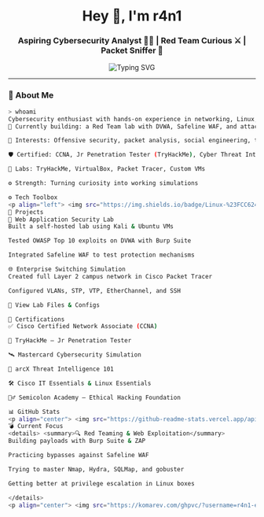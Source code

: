 <!-- GitHub Profile README for r4n1-exe -->

<h1 align="center">Hey 👋, I'm r4n1</h1>
<h3 align="center">Aspiring Cybersecurity Analyst 🕵️‍♂️ | Red Team Curious ⚔️ | Packet Sniffer 📡</h3>

<p align="center">
  <img src="https://readme-typing-svg.demolab.com/?font=Fira+Code&size=20&duration=3000&pause=1000&color=00F7FF&center=true&vCenter=true&width=435&lines=Cybersecurity+%F0%9F%94%95;Network+Defense+%E2%9A%A1;Web+Exploitation+%F0%9F%90%9B;Always+Learning+%F0%9F%93%9A" alt="Typing SVG" />
</p>

---

### 🧠 About Me

```bash
> whoami
Cybersecurity enthusiast with hands-on experience in networking, Linux, and ethical hacking labs. I build home labs, simulate attacks, and study how to break and secure systems.
🔭 Currently building: a Red Team lab with DVWA, Safeline WAF, and attack detection

🧪 Interests: Offensive security, packet analysis, social engineering, threat intel

🛡️ Certified: CCNA, Jr Penetration Tester (TryHackMe), Cyber Threat Intelligence

🧰 Labs: TryHackMe, VirtualBox, Packet Tracer, Custom VMs

⚙️ Strength: Turning curiosity into working simulations

⚙️ Tech Toolbox
<p align="left"> <img src="https://img.shields.io/badge/Linux-%23FCC624.svg?style=for-the-badge&logo=linux&logoColor=black" /> <img src="https://img.shields.io/badge/Cisco-%23049fd9.svg?style=for-the-badge&logo=cisco&logoColor=white" /> <img src="https://img.shields.io/badge/Kali%20Linux-557C94?style=for-the-badge&logo=kalilinux&logoColor=white" /> <img src="https://img.shields.io/badge/Wireshark-1679A7?style=for-the-badge&logo=wireshark&logoColor=white" /> <img src="https://img.shields.io/badge/Nmap-000000?style=for-the-badge" /> <img src="https://img.shields.io/badge/Burp%20Suite-F37726?style=for-the-badge" /> <img src="https://img.shields.io/badge/Metasploit-3333cc?style=for-the-badge" /> <img src="https://img.shields.io/badge/SQLMap-CC0033?style=for-the-badge&logo=mysql&logoColor=white" /> <img src="https://img.shields.io/badge/VirtualBox-183A61?style=for-the-badge&logo=virtualbox&logoColor=white" /> </p>
🧪 Projects
🔐 Web Application Security Lab
Built a self-hosted lab using Kali & Ubuntu VMs

Tested OWASP Top 10 exploits on DVWA with Burp Suite

Integrated Safeline WAF to test protection mechanisms

🌐 Enterprise Switching Simulation
Created full Layer 2 campus network in Cisco Packet Tracer

Configured VLANs, STP, VTP, EtherChannel, and SSH

🔗 View Lab Files & Configs

📜 Certifications
✅ Cisco Certified Network Associate (CCNA)

🔐 TryHackMe – Jr Penetration Tester

🛰️ Mastercard Cybersecurity Simulation

🧠 arcX Threat Intelligence 101

🛠 Cisco IT Essentials & Linux Essentials

🕵️‍♂️ Semicolon Academy – Ethical Hacking Foundation

📊 GitHub Stats
<p align="center"> <img src="https://github-readme-stats.vercel.app/api?username=r4n1-exe&show_icons=true&theme=tokyonight&hide_border=true" alt="GitHub Stats" /> <br/> <img src="https://github-readme-stats.vercel.app/api/top-langs/?username=r4n1-exe&layout=compact&theme=tokyonight&hide_border=true" alt="Top Languages" /> </p>
💣 Current Focus
<details> <summary>🔍 Red Teaming & Web Exploitation</summary>
Building payloads with Burp Suite & ZAP

Practicing bypasses against Safeline WAF

Trying to master Nmap, Hydra, SQLMap, and gobuster

Getting better at privilege escalation in Linux boxes

</details>
<p align="center"> <img src="https://komarev.com/ghpvc/?username=r4n1-exe&style=flat-square&color=blueviolet" alt="Profile views"/> </p> <p align="center"><i>"Hack the planet. Secure it better." 🔐</i></p> ```
